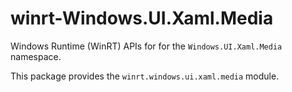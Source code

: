<!-- warning: Please don't edit this file. It was automatically generated. -->

# winrt-Windows.UI.Xaml.Media

Windows Runtime (WinRT) APIs for for the `Windows.UI.Xaml.Media` namespace.

This package provides the `winrt.windows.ui.xaml.media` module.
